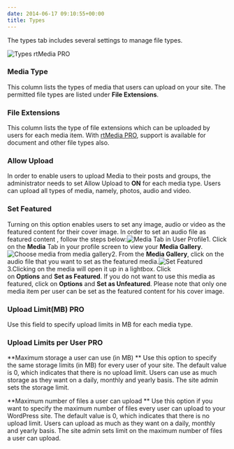 ```yaml
---
date: 2014-06-17 09:10:55+00:00
title: Types
---
```


The types tab includes several settings to manage file types.

![Types rtMedia PRO](http://docs.rtcamp.com/wp-content/uploads/2014/06/Types-rtMedia-PRO.jpg)


### Media Type


This column lists the types of media that users can upload on your site. The permitted file types are listed under **File Extensions**.


### File Extensions


This column lists the type of file extensions which can be uploaded by users for each media item. With [rtMedia PRO](https://rtcamp.com/store/rtmedia-pro/), support is available for document and other file types also.


### Allow Upload


In order to enable users to upload Media to their posts and groups, the administrator needs to set Allow Upload to **ON** for each media type. Users can upload all types of media, namely, photos, audio and video.


### Set Featured


Turning on this option enables users to set any image, audio or video as the featured content for their cover image. In order to set an audio file as featured content , follow the steps below:![Media Tab in User Profile](http://docs.rtcamp.com/wp-content/uploads/2014/06/Media-Tab-in-User-Profile.jpg)1. Click on the **Media** Tab in your profile screen to view your **Media Gallery**.![Choose media from media gallery](http://docs.rtcamp.com/wp-content/uploads/2014/06/Media-organised1.jpg)2. From the **Media Gallery**, click on the audio file that you want to set as the featured media.![Set Featured](http://docs.rtcamp.com/wp-content/uploads/2014/06/Set-Featured.jpg)3.Clicking on the media will open it up in a lightbox. Click on **Options** and **Set as Featured**. If you do not want to use this media as featured, click on **Options** and **Set as Unfeatured**. Please note that only one media item per user can be set as the featured content for his cover image.


### Upload Limit(MB) PRO 


Use this field to specify upload limits in MB for each media type.


### Upload Limits per User  PRO 


**Maximum storage a user can use (in MB)
** Use this option to specify the same storage limits (in MB) for every user of your site. The default value is 0, which indicates that there is no upload limit. Users can use as much storage as they want on a daily, monthly and yearly basis. The site admin sets the storage limit.

**Maximum number of files a user can upload
** Use this option if you want to specify the maximum number of files every user can upload to your WordPress site. The default value is 0, which indicates that there is no upload limit. Users can upload as much as they want on a daily, monthly and yearly basis. The site admin sets limit on the maximum number of files a user can upload.


